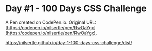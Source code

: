 # Day #1 - 100 Days CSS Challenge

A Pen created on CodePen.io. Original URL: [https://codepen.io/nilsertle/pen/RwOaYgx](https://codepen.io/nilsertle/pen/RwOaYgx).

https://nilsertle.github.io/day-1-100-days-css-challenge/dist/
